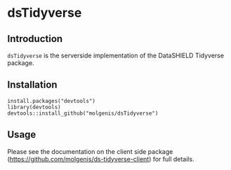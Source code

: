 # dsTidyverse
## Introduction
`dsTidyverse` is the serverside implementation of the DataSHIELD Tidyverse package. 

## Installation
```
install.packages("devtools")
library(devtools)
devtools::install_github("molgenis/dsTidyverse")
```

## Usage
Please see the documentation on the client side package (https://github.com/molgenis/ds-tidyverse-client) for full
details.

